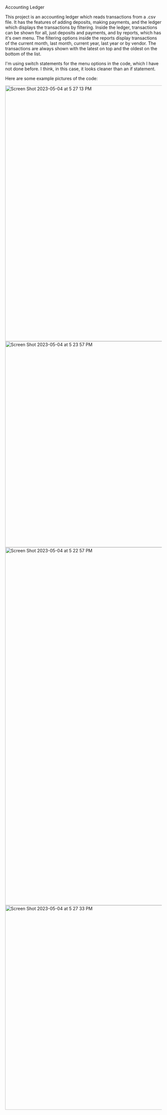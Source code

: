 Accounting Ledger

This project is an accounting ledger which reads transactions from a .csv file. It has the features of adding deposits, making payments, and the ledger which displays the transactions by filtering.
Inside the ledger, transactions can be shown for all, just deposits and payments, and by reports, which has it's own menu.
The filtering options inside the reports display transactions of the current month, last month, current year, last year or by vendor.
The transactions are always shown with the latest on top and the oldest on the bottom of the list. 

I'm using switch statements for the menu options in the code, which I have not done before. I think, in this case, it looks cleaner than an if statement. 

Here are some example pictures of the code:

<img width="822" alt="Screen Shot 2023-05-04 at 5 27 13 PM" src="https://user-images.githubusercontent.com/130683435/236255707-be239921-f47c-42bc-9661-1ea2619b0d51.png">
<img width="662" alt="Screen Shot 2023-05-04 at 5 23 57 PM" src="https://user-images.githubusercontent.com/130683435/236255713-4780d57b-5f45-49b0-8767-6339c77fa47c.png">
<img width="1150" alt="Screen Shot 2023-05-04 at 5 22 57 PM" src="https://user-images.githubusercontent.com/130683435/236255717-75f569c9-3b00-4ce7-97b2-d33baacc3dbc.png">
<img width="657" alt="Screen Shot 2023-05-04 at 5 27 33 PM" src="https://user-images.githubusercontent.com/130683435/236255720-f1be785a-80ad-4975-bda8-e3a693508a90.png">
